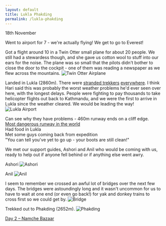 ```yaml
---
layout: default
title: Lukla Phakding
permalink: /lukla-phakding
---
```


18th November

Went to airport for 7 - we're actually flying! We get to go to Everest!

Got a flight around 10 in a Twin Otter small plane for about 20 people. We still had a stewardess though, and she gave us cotton wool to stuff into our ears for the noise. The plane was so small that the pilots didn't bother to close the door to the cockpit - one of them was reading a newspaper as we flew across the mountains.
![]({{site.baseurl}}/assets/twinotter.jpg "Twin Otter Airplane")

Landed in Lukla (2860m). There were <a href="http://www.reuters.com/article/2011/11/04/uk-nepal-everest-tourists-idUSLNE7A304S20111104">stranded trekkers</a> <a href="http://edition.cnn.com/2011/11/07/world/asia/nepal-trekkers-rescue/index.html">everywhere</a>. I think Hari said this was probably the worst weather problems he'd ever seen over here, with the longest delays. People were fighting to pay thousands to take helicopter flights out back to Kathmandu, and we were the first to arrive in Lukla since the weather cleared. We would be leading the way!
![]({{site.baseurl}}/assets/lukla.jpg "Lukla Airport")

Can see why they have problems - 460m runway ends on a cliff edge.<br />
<a href="http://en.wikipedia.org/wiki/Tenzing-Hillary_Airport">Most dangerous runway in the world</a><br />
Had food in Lukla<br />
Met some guys coming back from expedition<br />
"You can tell you've yet to go up - your boots are still clean!"

We met our support guides, Ashori and Anil who would be coming with us, ready to help out if anyone fell behind or if anything else went awry.

Ashori
![]({{site.baseurl}}/assets/ashori.jpg "Ashori")

Anil
![]({{site.baseurl}}/assets/anil.jpg "Anil")

I seem to remember we crossed an awful lot of bridges over the next few days. The bridges were astoundingly long and it wasn't uncommon for us to have to wait at one end (or even go back!) for yak and donkey trains to cross first so we could get by.
![]({{site.baseurl}}/assets/bridge.jpg "Bridge")

Trekked out to Phakding (2652m).
![]({{site.baseurl}}/assets/phakding.jpg "Phakding")

<a href="namche-bazaar">Day 2 – Namche Bazaar</a>
